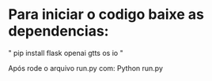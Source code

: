 # Para iniciar o codigo baixe as dependencias:
" pip install flask openai gtts os io "

Após rode o arquivo run.py com:
Python run.py


